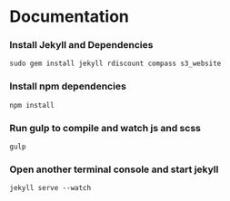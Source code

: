 Documentation
=======

### Install Jekyll and Dependencies
```
sudo gem install jekyll rdiscount compass s3_website
```

### Install npm dependencies
```
npm install
```

### Run gulp to compile and watch js and scss
```
gulp
```

### Open another terminal console and start jekyll
```
jekyll serve --watch
```
